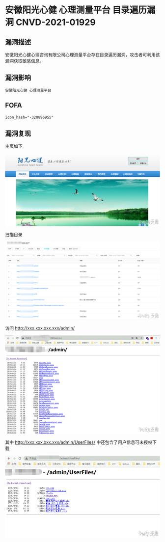 # 安徽阳光心健 心理测量平台 目录遍历漏洞 CNVD-2021-01929

## 漏洞描述

安徽阳光心健心理咨询有限公司心理测量平台存在目录遍历漏洞，攻击者可利用该漏洞获取敏感信息。

## 漏洞影响

```
安徽阳光心健 心理测量平台
```

## FOFA

```
icon_hash="-320896955"
```

## 漏洞复现

主页如下



![](./images/202202101955719.png)



扫描目录



![](./images/202202101955472.png)



访问 http://xxx.xxx.xxx.xxx/admin/



![](./images/202202101955183.png)



其中 http://xxx.xxx.xxx.xxx/admin/UserFiles/ 中还包含了用户信息可未授权下载



![](./images/202202101956420.png)